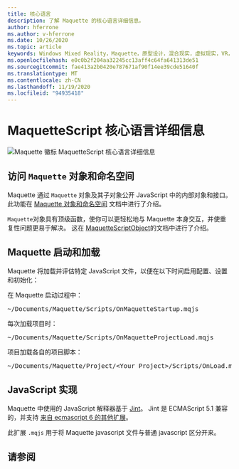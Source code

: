 ```yaml
---
title: 核心语言
description: 了解 Maquette 的核心语言详细信息。
author: hferrone
ms.author: v-hferrone
ms.date: 10/26/2020
ms.topic: article
keywords: Windows Mixed Reality，Maquette，原型设计，混合现实，虚拟现实，VR，先生，反馈，反馈中心，bug
ms.openlocfilehash: e0c0b2f204aa32245cc13aff4c64fa641313de51
ms.sourcegitcommit: fae413a2b0420e787671af90f14ee39cde51640f
ms.translationtype: MT
ms.contentlocale: zh-CN
ms.lasthandoff: 11/19/2020
ms.locfileid: "94935418"
---
```

# <a name="maquettescript-core-language-details"></a>MaquetteScript 核心语言详细信息

<!-- TODO(Harrison): Need consolidated logo with text -->
![Maquette 徽标 ](../images/MaquetteIcon.png) MaquetteScript 核心语言详细信息

## <a name="accessing-maquette-object-and-namespace"></a>访问 `Maquette` 对象和命名空间

<!-- TODO(Stefan): Need high-level summary of this functionality before we send people to an outside docs link. -->
Maquette 通过 `Maquette` 对象及其子对象公开 JavaScript 中的内部对象和接口。 此功能在 [Maquette 对象和命名空间](https://www.maquette.ms/doc_staging/objects/Maquette.html) 文档中进行了介绍。 

<!-- TODO(Stefan): Need high-level summary of this functionality before we send people to an outside docs link. -->
`Maquette`对象具有顶级函数，使你可以更轻松地与 Maquette 本身交互，并使重复性问题更易于解决。 这在 [MaquetteScriptObject](https://www.maquette.ms/doc_staging/objects/Maquette.MaquetteScriptObject.html)的文档中进行了介绍。

## <a name="maquette-startup-and-loading"></a>Maquette 启动和加载

<!-- TODO(Stefan): Need context on why this is important for users and how they will take advantage of this in production? -->
Maquette 将加载并评估特定 JavaScript 文件，以便在以下时间启用配置、设置和初始化：

在 Maquette 启动过程中：
<pre>
~/Documents/Maquette/Scripts/OnMaquetteStartup.mqjs
</pre>

每次加载项目时：
<pre>
~/Documents/Maquette/Scripts/OnMaquetteProjectLoad.mqjs
</pre>

项目加载各自的项目脚本：
<pre>
~/Documents/Maquette/Project/&lt;Your Project&gt;/Scripts/OnLoad.mqjs
</pre>

## <a name="javascript-implementation"></a>JavaScript 实现

<!-- TODO(Stefan): Is there anything else we can tell users about the JS interpreter as applied to Maquette? -->
Maquette 中使用的 JavaScript 解释器基于 [Jint](https://github.com/sebastienros/jint)。 Jint 是 ECMAScript 5.1 兼容的，并支持 [来自 ecmascript 6 的其他扩展](https://github.com/sebastienros/jint/issues/343)。 

此扩展 `.mqjs` 用于将 Maquette javascript 文件与普通 javascript 区分开来。

## <a name="see-also"></a>请参阅 
<!-- TODO(Stefan): Add any additional JS related links that may help with troubleshooting or issues? -->